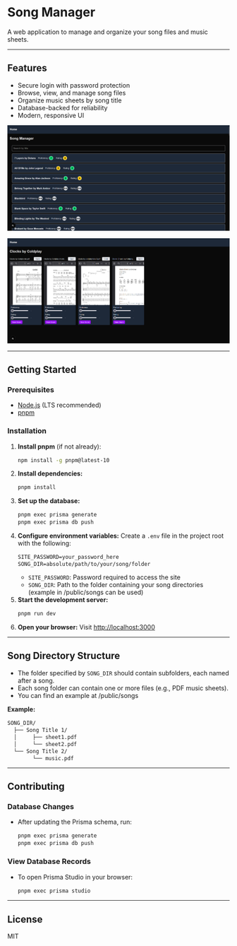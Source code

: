 # Song Manager

A web application to manage and organize your song files and music sheets.

---

## Features

-   Secure login with password protection
-   Browse, view, and manage song files
-   Organize music sheets by song title
-   Database-backed for reliability
-   Modern, responsive UI

![alt text](img/homepage-dark.png)

![alt text](img/song-dark.png)

---

## Getting Started

### Prerequisites

-   [Node.js](https://nodejs.org/) (LTS recommended)
-   [pnpm](https://pnpm.io/installation#using-npm)

### Installation

1. **Install pnpm** (if not already):
    ```sh
    npm install -g pnpm@latest-10
    ```
2. **Install dependencies:**
    ```sh
    pnpm install
    ```
3. **Set up the database:**
    ```sh
    pnpm exec prisma generate
    pnpm exec prisma db push
    ```
4. **Configure environment variables:**
   Create a `.env` file in the project root with the following:
    ```env
    SITE_PASSWORD=your_password_here
    SONG_DIR=absolute/path/to/your/song/folder
    ```
    - `SITE_PASSWORD`: Password required to access the site
    - `SONG_DIR`: Path to the folder containing your song directories (example in /public/songs can be used)
5. **Start the development server:**
    ```sh
    pnpm run dev
    ```
6. **Open your browser:**
   Visit [http://localhost:3000](http://localhost:3000)

---

## Song Directory Structure

-   The folder specified by `SONG_DIR` should contain subfolders, each named after a song.
-   Each song folder can contain one or more files (e.g., PDF music sheets).
-   You can find an example at /public/songs

**Example:**

```
SONG_DIR/
  ├── Song Title 1/
  │     ├── sheet1.pdf
  │     └── sheet2.pdf
  └── Song Title 2/
        └── music.pdf
```

---

## Contributing

### Database Changes

-   After updating the Prisma schema, run:
    ```sh
    pnpm exec prisma generate
    pnpm exec prisma db push
    ```

### View Database Records

-   To open Prisma Studio in your browser:
    ```sh
    pnpm exec prisma studio
    ```

---

## License

MIT
